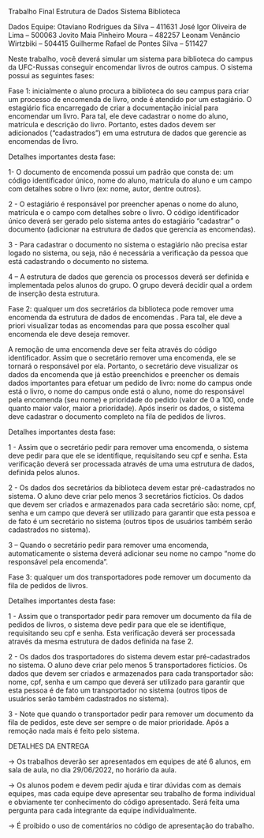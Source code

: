 Trabalho Final Estrutura de Dados
Sistema Biblioteca

Dados Equipe:
Otaviano Rodrigues da Silva – 411631
José Igor Oliveira de Lima – 500063
Jovito Maia Pinheiro Moura – 482257
Leonam Venâncio Wirtzbiki – 504415
Guilherme Rafael de Pontes Silva – 511427

Neste trabalho, você deverá simular um sistema para biblioteca do campus da UFC-Russas
conseguir encomendar livros de outros campus. O sistema possui as seguintes fases:

Fase 1: inicialmente o aluno procura a biblioteca do seu campus para criar um processo de
encomenda de livro, onde é atendido por um estagiário. O estagiário fica encarregado de criar a
documentação inicial para encomendar um livro. Para tal, ele deve cadastrar o nome do aluno,
matrícula e descrição do livro. Portanto, estes dados devem ser adicionados (“cadastrados”) em
uma estrutura de dados que gerencie as encomendas de livro.

Detalhes importantes desta fase:

1- O documento de encomenda possui um padrão que consta de: um código identificador único,
nome do aluno, matrícula do aluno e um campo com detalhes sobre o livro (ex: nome, autor, dentre
outros).

2 - O estagiário é responsável por preencher apenas o nome do aluno, matrícula e o campo com
detalhes sobre o livro. O código identificador único deverá ser gerado pelo sistema antes do
estagiário “cadastrar” o documento (adicionar na estrutura de dados que gerencia as encomendas).

3 - Para cadastrar o documento no sistema o estagiário não precisa estar logado no sistema, ou
seja, não é necessária a verificação da pessoa que está cadastrando o documento no sistema.

4 – A estrutura de dados que gerencia os processos deverá ser definida e implementada pelos
alunos do grupo. O grupo deverá decidir qual a ordem de inserção desta estrutura.

Fase 2: qualquer um dos secretários da biblioteca pode remover uma encomenda da estrutura de
dados de encomendas . Para tal, ele deve a priori visualizar todas as encomendas para que possa
escolher qual encomenda ele deve deseja remover.

A remoção de uma encomenda deve ser feita através do código identificador. Assim que o
secretário remover uma encomenda, ele se tornará o responsável por ela. Portanto, o secretário deve
visualizar os dados da encomenda que já estão preenchidos e preencher os demais dados
importantes para efetuar um pedido de livro: nome do campus onde está o livro, o nome do campus
onde está o aluno, nome do responsável pela encomenda (seu nome) e prioridade do pedido (valor
de 0 a 100, onde quanto maior valor, maior a prioridade). Após inserir os dados, o sistema deve
 cadastrar o documento completo na fila de pedidos de livros.

Detalhes importantes desta fase:

1 - Assim que o secretário pedir para remover uma encomenda, o sistema deve pedir para que ele
se identifique, requisitando seu cpf e senha. Esta verificação deverá ser processada através de uma
uma estrutura de dados, definida pelos alunos.

2 - Os dados dos secretários da biblioteca devem estar pré-cadastrados no sistema. O aluno
deve criar pelo menos 3 secretários fictícios. Os dados que devem ser criados e armazenados para
cada secretário são: nome, cpf, senha e um campo que deverá ser utilizado para garantir que esta
pessoa e de fato é um secretário no sistema (outros tipos de usuários também serão cadastrados no
sistema).

3 – Quando o secretário pedir para remover uma encomenda, automaticamente o sistema deverá
adicionar seu nome no campo “nome do responsável pela encomenda”.

Fase 3: qualquer um dos transportadores pode remover um documento da fila de pedidos de
livros.

Detalhes importantes desta fase:

1 - Assim que o transportador pedir para remover um documento da fila de pedidos de livros, o
sistema deve pedir para que ele se identifique, requisitando seu cpf e senha. Esta verificação deverá
ser processada através da mesma estrutura de dados definida na fase 2.

2 - Os dados dos trasportadores do sistema devem estar pré-cadastrados no sistema. O aluno
deve criar pelo menos 5 transportadores fictícios. Os dados que devem ser criados e armazenados
para cada transportador são: nome, cpf, senha e um campo que deverá ser utilizado para garantir
que esta pessoa é de fato um transportador no sistema (outros tipos de usuários serão também
cadastrados no sistema).

3 - Note que quando o transportador pedir para remover um documento da fila de pedidos, este
deve ser sempre o de maior prioridade. Após a remoção nada mais é feito pelo sistema.

DETALHES DA ENTREGA

→ Os trabalhos deverão ser apresentados em equipes de até 6 alunos, em sala de aula, no dia
29/06/2022, no horário da aula.

→ Os alunos podem e devem pedir ajuda e tirar dúvidas com as demais equipes, mas cada equipe
deve apresentar seu trabalho de forma individual e obviamente ter conhecimento do código
apresentado. Será feita uma pergunta para cada integrante da equipe individualmente.

→ É proibido o uso de comentários no código de apresentação do trabalho.


